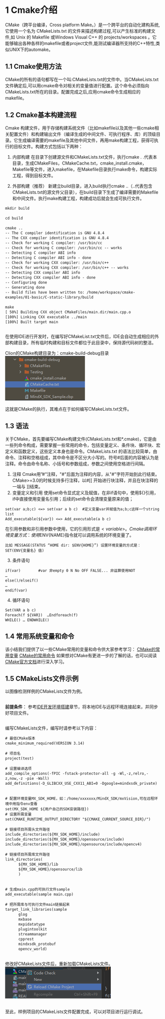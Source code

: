 # 1 Cmake介绍
CMake（跨平台编译，Cross platform Make。）是一个跨平台的自动化建构系统,它使用一个名为 CMakeLists.txt 的文件来描述构建过程,可以产生标准的构建文件,如 Unix 的 Makefile 或Windows Visual C++ 的 projects/workspaces 。它能够输出各种各样的makefile或者project文件,能测试编译器所支持的C++特性,类似UNIX下的automake。

## 1.1 Cmake使用方法
CMake的所有的语句都写在一个叫:CMakeLists.txt的文件中。当CMakeLists.txt文件确定后,可以用cmake命令对相关的变量值进行配置。这个命令必须指向CMakeLists.txt所在的目录。配置完成之后,应用cmake命令生成相应的makefile。

## 1.2 Cmake基本构建流程

Cmake 构建文件，用于存储构建系统文件（比如makefile以及其他一些cmake相关配置文件）和构建输出文件（编译生成的中间文件、可执行程序、库）的顶级目录。它生成编译需要的makefile及其他中间文件，再用make构建工程，获得可执行的目标文件。构建方式包括以下两种：

1. 内部构建
   在目录下创建源文件和CMakeLists.txt文件，执行cmake . .代表本目录，生成CMakeFiles，CMakeCache.txt，cmake_install.cmake，Makefile等文件，进入makefile，在Makefile目录执行make命令，构建实际工程，得到目标文件。

2. 外部构建（推荐）
   新建立build目录，进入build执行cmake ..（..代表包含CMakeLists.txt的源文件父目录），在build目录下生成了编译需要的Makefile和中间文件。执行make构建工程，构建成功后就会生成可执行文件。

```
mkdir build

cd build

cmake ..
-- The C compiler identification is GNU 4.8.4
-- The CXX compiler identification is GNU 4.8.4
-- Check for working C compiler: /usr/bin/cc
-- Check for working C compiler: /usr/bin/cc -- works
-- Detecting C compiler ABI info
-- Detecting C compiler ABI info - done
-- Check for working CXX compiler: /usr/bin/c++
-- Check for working CXX compiler: /usr/bin/c++ -- works
-- Detecting CXX compiler ABI info
-- Detecting CXX compiler ABI info - done
-- Configuring done
-- Generating done
-- Build files have been written to: /home/workspace/cmake-examples/01-basic/C-static-library/build

make
[ 50%] Building CXX object CMakeFiles/main.dir/main.cpp.o
[100%] Linking CXX executable ../main
[100%] Built target main

```

##
在使用IDE进行开发时，在编写好CMakeList.txt文件后，IDE会自动生成相应的外部构建目录，所有临时构建和目标文件都位于此目录中，保持源代码树的整洁。

Clion的CMake构建目录为：cmake-build-debug目录  
![13.png](img/1622265242971.png '13.png')
      
这就是CMake的执行，其难点在于如何编写CMakeLists.txt文件。

## 1.3 语法
关于CMake，首先要编写CMake构建文件(CMakeLists.txt和*.cmake)，它是由一些列命令构成，需要掌握一些常用的命令，包括变量定义、条件块、循环块、宏定义和函数定义，这些定义本身也是命令。CMakeLists.txt 的语法比较简单，由命令、注释和空格组成，其中命令是不区分大小写的。符号#后面的内容被认为是注释。命令由命令名称、小括号和参数组成，参数之间使用空格进行间隔。
1. 注释
Cmake用”#”注释，"#"后面为注释的内容，从"#"字符开始到此行结束。CMake>=3.0的时候支持多行注释，以#[[ 开始进行块注释，并且在块注释的一端与 ]]结束。
2. 变量定义和引用
使用set命令显式定义及赋值，在非if语句中，使用${<variable>}引用，if中直接使用变量名引用；后续的set命令会清理变量原来的值；
  ```
  set(var a;b;c) <=> set(var a b c)  #定义变量var并赋值为a;b;c这样一个string list
  Add_executable(${var}) <=> Add_executable(a b c)  
  ```
  在引用参数和非引用参数中使用，它的引用形式是${<variable>}。
  Cmake调用环境变量方式：使用$ENV{NAME}指令就可以调用系统的环境变量了。
  ```
  比如 MESSAGE(STATUS “HOME dir: $ENV{HOME}”) 设置环境变量的方式是：SET(ENV{变量名} 值)
  ```
3. 条件语句
  ```
  if(var)        #var 非empty 0 N No OFF FALSE... 非运算使用NOT
  …
  else()/elseif()
  …
  endif(var)
  ```
4. 循环语句
  ```
  Set(VAR a b c)
  Foreach(f ${VAR})  …Endforeach(f)
  WHILE() … ENDWHILE()
  ```

## 1.4 常用系统变量和命令
  该小结我们提供了以一些CMake常用的变量和命令供大家参考学习：
  [CMake的常用变量](https://bbs.huaweicloud.com/forum/thread-117324-1-1.html)
  [CMake的常用命令](https://bbs.huaweicloud.com/forum/thread-117221-1-1.html)
  如果想对CMake有更进一步的了解的话，也可以阅读[CMake官方文档](https://cmake.org/cmake/help/v3.20/)进行深入学习。

## 1.5 CMakeLists文件示例
  以图像检测样例的CMakeLists文件为例。

  ## 
  **前提条件**：
  参考[IDE开发环境搭建](./1-2IDE开发环境搭建.md)章节，将本地IDE与远程环境连接起来，并同步好项目文件。

  ##
 编写CMakeLists文件，编写时请参考以下内容：
  ```
# 最低CMake版本
cmake_minimum_required(VERSION 3.14)

# 项目名
project(test)

# 设置编译选项
add_compile_options(-fPIC -fstack-protector-all -g -Wl,-z,relro,-z,now,-z -pie -Wall)
add_definitions(-D_GLIBCXX_USE_CXX11_ABI=0 -Dgoogle=mindxsdk_private)
  
  
# 配置环境变量MX_SDK_HOME，如：/home/xxxxxxx/MindX_SDK/mxVision,可在远程环境中用指令env查看
set(MX_SDK_HOME ${用户自己的SDK安装路径})
# 设置所需变量
set(CMAKE_RUNTIME_OUTPUT_DIRECTORY "${CMAKE_CURRENT_SOURCE_DIR}/")

# 链接项目所需头文件路径
include_directories(${MX_SDK_HOME}/include)
include_directories(${MX_SDK_HOME}/opensource/include)
include_directories(${MX_SDK_HOME}/opensource/include/opencv4)

# 链接项目所需库文件路径
link_directories(
        ${MX_SDK_HOME}/lib
        ${MX_SDK_HOME}/opensource/lib
        )


# 生成main.cpp的可执行文件sample
add_executable(sample main.cpp)

# 把所需库与可执行文件main链接起来
target_link_libraries(sample
        glog
        mxbase
        mxpidatatype
        plugintoolkit
        streammanager
        cpprest
        mindxsdk_protobuf
        opencv_world)
  ```
 ##
  修改好CMakeLists文件后，重新加载CMakeLists文件。  
  ![1.png](img/1622518642593.png '1.png')

##
至此，样例项目的CMakeLists文件配置完成，可以对项目进行运行调试。









